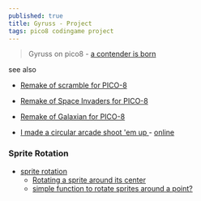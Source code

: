 ```yaml
---
published: true
title: Gyruss - Project
tags: pico8 codingame project
---
```

> Gyruss on pico8 - [a contender is born](https://minionsoft.itch.io/gyruss)

<link rel="shortcut icon" href="https://static.wikia.nocookie.net/pico-8/images/4/4a/Site-favicon.ico/revision/latest?cb=20210713144653" type="image/x-icon" />

see also
- [Remake of scramble for PICO-8](https://minionsoft.itch.io/scramble)
- [Remake of Space Invaders for PICO-8](https://minionsoft.itch.io/space-invaders)
- [Remake of Galaxian for PICO-8](https://minionsoft.itch.io/galaxian)

- [ I made a circular arcade shoot 'em up ](https://www.reddit.com/r/pico8/comments/xkfdm1/i_made_a_circular_arcade_shoot_em_up/) - [online](https://elastiskalinjen.itch.io/eye-lie-you-might)

### Sprite Rotation
- [sprite rotation](https://www.lexaloffle.com/bbs/?tid=31642)
	- [Rotating a sprite around its center](https://www.lexaloffle.com/bbs/?tid=3593)
    - [simple function to rotate sprites around a point?](https://www.lexaloffle.com/bbs/?tid=31642)
